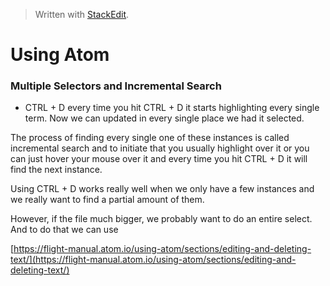 


> Written with [StackEdit](https://stackedit.io/).

# Using Atom

### Multiple Selectors and Incremental Search

- CTRL + D every time you hit CTRL + D it starts highlighting every single term. Now we can updated in every single place we had it selected. 

The process of finding every single one of these instances is called incremental search and to initiate that you usually highlight over it or you can just hover your mouse over it and every time you hit CTRL + D it will find the next instance. 

Using CTRL + D works really well when we only have a few instances and we really want to find a partial amount of them. 

However, if the file much bigger, we probably want to do an entire select.  And to do that we can use 

[https://flight-manual.atom.io/using-atom/sections/editing-and-deleting-text/](https://flight-manual.atom.io/using-atom/sections/editing-and-deleting-text/)
<!--stackedit_data:
eyJoaXN0b3J5IjpbMTI3NDYzNDQyNCw5MzAxNDk1OTMsLTExMD
U2NTE4MjJdfQ==
-->